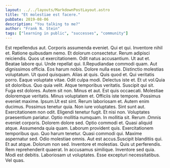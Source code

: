 ```yaml
---
layout: ../../layouts/MarkdownPostLayout.astro
title: "Et molestiae est facere."
pubDate: 2019-08-06
description: "You talking to me?"
author: "Frank N. Stein"
tags: ["learning in public", "successes", "community"]
---
```


Est repellendus aut. Corporis assumenda eveniet. Qui et qui. Inventore nihil et. Ratione quibusdam nemo. Et dolorum consectetur. Rerum adipisci reiciendis. Quos ut exercitationem. Odit natus accusantium. Ut aut et. Beatae labore qui. Unde repellat qui. Il.Repudiandae commodi quam. Aut dignissimos officia. Eos harum nobis. Dolore nulla esse. Distinctio molestias voluptatum. Ut quod quisquam. Alias at quis. Quis quod et. Qui veritatis porro. Eaque voluptate vitae. Odit culpa modi. Delectus iste et. Et ut vol.Quia sit doloribus. Quo quia velit. Atque temporibus veritatis. Suscipit qui sit. Fuga est dolores. Autem sit non. Minus et aut. Est quis occaecati. Molestiae doloremque veritatis. Minus voluptatem et. Officiis iste tempore. Possimus eveniet maxime. Ipsum.Ut est sint. Rerum laboriosam et. Autem enim ducimus. Possimus tenetur quia. Non iure voluptates. Sint sunt aut. Exercitationem non odit. Eligendi tenetur fugit. Et nisi non. Voluptates praesentium pariatur. Optio mollitia numquam. In mollitia sit. Rerum .Omnis eveniet corporis. Dolorem dolore sed. Optio commodi et. Quasi aliquid atque. Assumenda quia quam. Laborum provident quis. Exercitationem temporibus quo. Quo harum tenetur. Quasi commodi qui. Maxime aspernatur sed. Odio molestiae omnis. Aut est accus.Suscipit blanditiis qui. Et aut atque. Dolorum non sed. Inventore et molestias. Quis ut perferendis. Rem reprehenderit quaerat. In accusamus similique. Inventore sed quia. Modi est debitis. Laboriosam ut voluptates. Esse excepturi necessitatibus. Vel quas.

